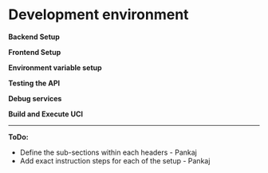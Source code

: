 # Development environment

**Backend Setup**

**Frontend Setup**

**Environment variable setup**

**Testing the API**

**Debug services**

**Build and Execute UCI**

****

**ToDo:**

* Define the sub-sections within each headers - Pankaj
* Add exact instruction steps for each of the setup - Pankaj

